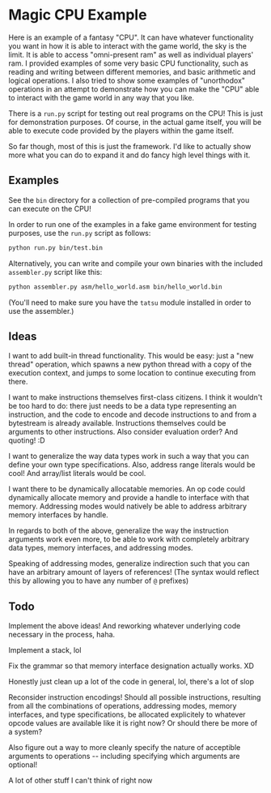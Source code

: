 # Magic CPU Example

Here is an example of a fantasy "CPU". It can have whatever functionality you want in how it is able to interact with the game world, the sky is the limit. It is able to access "omni-present ram" as well as individual players' ram. I provided examples of some very basic CPU functionality, such as reading and writing between different memories, and basic arithmetic and logical operations. I also tried to show some examples of "unorthodox" operations in an attempt to demonstrate how you can make the "CPU" able to interact with the game world in any way that you like.

There is a `run.py` script for testing out real programs on the CPU! This is just for demonstration purposes. Of course, in the actual game itself, you will be able to execute code provided by the players within the game itself.

So far though, most of this is just the framework. I'd like to actually show more what you can do to expand it and do fancy high level things with it.

## Examples

See the `bin` directory for a collection of pre-compiled programs that you can execute on the CPU!

In order to run one of the examples in a fake game environment for testing purposes, use the `run.py` script as follows:
```bash
python run.py bin/test.bin
```

Alternatively, you can write and compile your own binaries with the included `assembler.py` script like this:
```bash
python assembler.py asm/hello_world.asm bin/hello_world.bin
```

(You'll need to make sure you have the `tatsu` module installed in order to use the assembler.)

## Ideas

I want to add built-in thread functionality. This would be easy: just a "new thread" operation, which spawns a new python thread with a copy of the execution context, and jumps to some location to continue executing from there.

I want to make instructions themselves first-class citizens. I think it wouldn't be too hard to do: there just needs to be a data type representing an instruction, and the code to encode and decode instructions to and from a bytestream is already available. Instructions themselves could be arguments to other instructions. Also consider evaluation order? And quoting! :D

I want to generalize the way data types work in such a way that you can define your own type specifications. Also, address range literals would be cool! And array/list literals would be cool.

I want there to be dynamically allocatable memories. An op code could dynamically allocate memory and provide a handle to interface with that memory. Addressing modes would natively be able to address arbitrary memory interfaces by handle.

In regards to both of the above, generalize the way the instruction arguments work even more, to be able to work with completely arbitrary data types, memory interfaces, and addressing modes.

Speaking of addressing modes, generalize indirection such that you can have an arbitrary amount of layers of references! (The syntax would reflect this by allowing you to have any number of `@` prefixes)

## Todo

Implement the above ideas! And reworking whatever underlying code necessary in the process, haha.

Implement a stack, lol

Fix the grammar so that memory interface designation actually works. XD

Honestly just clean up a lot of the code in general, lol, there's a lot of slop

Reconsider instruction encodings! Should all possible instructions, resulting from all the combinations of operations, addressing modes, memory interfaces, and type specifications, be allocated explicitely to whatever opcode values are available like it is right now? Or should there be more of a system?

Also figure out a way to more cleanly specify the nature of acceptible arguments to operations -- including specifying which arguments are optional!

A lot of other stuff I can't think of right now
